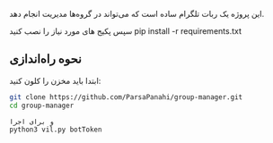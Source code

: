 این پروژه یک ربات تلگرام ساده است که می‌تواند در گروه‌ها مدیریت انجام دهد.

سپس پکیج های مورد نیاز را نصب کنید 
pip install -r requirements.txt

## نحوه راه‌اندازی

ابتدا باید مخزن را کلون کنید:
```bash
git clone https://github.com/ParsaPanahi/group-manager.git
cd group-manager

و برای اجرا 
python3 vil.py botToken



